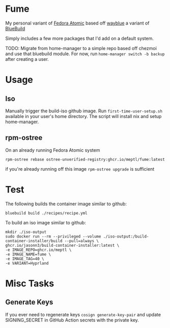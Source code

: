 # Fume
My personal variant of [Fedora Atomic](https://fedoraproject.org/atomic-desktops/)
based off [wayblue](https://github.com/wayblueorg/wayblue/)
a variant of [BlueBuild](https://blue-build.org/)

Simply includes a few more packages that I'd add on a default system.

TODO: Migrate from home-manager to a simple repo based off chezmoi and use that
bluebuild module.
For now, run `home-manager switch -b backup` after creating a user.

# Usage
## Iso
Manually trigger the build-iso github image.
Run `first-time-user-setup.sh` available in your user's home directory.
The script will install nix and setup home-manager.

## rpm-ostree
On an already running Fedora Atomic system
```
rpm-ostree rebase ostree-unverified-registry:ghcr.io/meptl/fume:latest
```
if you're already running off this image `rpm-ostree upgrade` is sufficient

# Test
The following builds the container image similar to github:
```
bluebuild build ./recipes/recipe.yml
```
To build an iso image similar to github:
```
mkdir ./iso-output
sudo docker run --rm --privileged --volume ./iso-output:/build-container-installer/build --pull=always \
ghcr.io/jasonn3/build-container-installer:latest \
-e IMAGE_REPO=ghcr.io/meptl \
-e IMAGE_NAME=fume \
-e IMAGE_TAG=40 \
-e VARIANT=Hyprland
```

# Misc Tasks
## Generate Keys
If you ever need to regenerate keys `cosign generate-key-pair` and update
SIGNING_SECRET in GitHub Action secrets with the private key.
